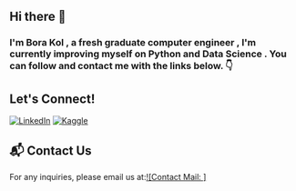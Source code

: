 ## Hi there 👋

### I'm Bora Kol , a fresh graduate computer engineer , I'm currently improving myself on Python and Data Science . You can follow and contact me with the links below. 👇

## Let's Connect!
[![LinkedIn](https://img.shields.io/badge/LinkedIn-blue?style=for-the-badge&logo=linkedin)](https://www.linkedin.com/in/borakol/)
[![Kaggle](https://img.shields.io/badge/Kaggle-blue?style=for-the-badge&logo=kaggle)](https://www.kaggle.com/borakol1)


## 📬 Contact Us
For any inquiries, please email us at:[![Contact Mail: ]](borakol07@gmail.com)
